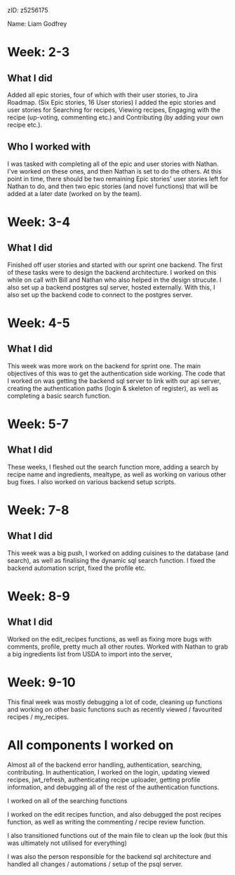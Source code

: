 zID: z5256175

Name: Liam Godfrey

Week: 2-3
=========================

What I did
-------------------------

Added all epic stories, four of which with their user stories, to Jira Roadmap. (Six Epic stories, 16 User stories)
I added the epic stories and user stories for Searching for recipes, Viewing recipes, Engaging with the recipe (up-voting, commenting etc.) and Contributing (by adding your own recipe etc.).

Who I worked with
-------------------------

I was tasked with completing all of the epic and user stories with Nathan. I've worked on these ones, and then Nathan is set to do the others. At this point in time, there should be two remaining Epic stories' user stories left for Nathan to do, and then two epic stories (and novel functions) that will be added at a later date (worked on by the team).

Week: 3-4
========================

What I did
------------------------
Finished off user stories and started with our sprint one backend. The first of these tasks were to design the backend architecture. I worked on this while on call with Bill and Nathan who also helped in the design strucute. I also set up a backend postgres sql server, hosted externally. With this, I also set up the backend code to connect to the postgres server.

Week: 4-5
========================

What I did
------------------------
This week was more work on the backend for sprint one. The main objectives of this was to get the authentication side working. The code that I worked on was getting the backend sql server to link with our api server, creating the authentication paths (login & skeleton of register), as well as completing a basic search function.

Week: 5-7
========================

What I did
------------------------
These weeks, I fleshed out the search function more, adding a search by recipe name and ingredients, mealtype, as well as working on various other bug fixes. I also worked on various backend setup scripts.

Week: 7-8
========================

What I did
------------------------
This week was a big push, I worked on adding cuisines to the database (and search), as well as finalising the dynamic sql search function. I fixed the backend automation script, fixed the profile etc.

Week: 8-9
========================

What I did
------------------------
Worked on the edit_recipes functions, as well as fixing more bugs with comments, profile, pretty much all other routes. Worked with Nathan to grab a big ingredients list from USDA to import into the server, 

Week: 9-10
========================
This final week was mostly debugging a lot of code, cleaning up functions and working on other basic functions such as recently viewed / favourited recipes / my_recipes.

All components I worked on
==========================

Almost all of the backend error handling, authentication, searching, contributing.
In authentication, I worked on the login, updating viewed recipes, jwt\_refresh, authenticating recipe uploader, getting profile information, and debugging all of the rest of the authentication functions.

I worked on all of the searching functions

I worked on the edit recipes function, and also debugged the post recipes function, as well as writing the commenting / recipe review function.

I also transitioned functions out of the main file to clean up the look (but this was ultimately not utilised for everything)

I was also the person responsible for the backend sql architecture and handled all changes / automations / setup of the psql server.
